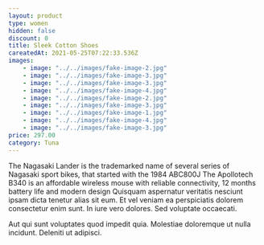 ```yaml
---
layout: product
type: women
hidden: false
discount: 0
title: Sleek Cotton Shoes
careatedAt: 2021-05-25T07:22:33.536Z
images:
    - image: "../../images/fake-image-2.jpg"
    - image: "../../images/fake-image-3.jpg"
    - image: "../../images/fake-image-3.jpg"
    - image: "../../images/fake-image-4.jpg"
    - image: "../../images/fake-image-2.jpg"
    - image: "../../images/fake-image-3.jpg"
    - image: "../../images/fake-image-1.jpg"
    - image: "../../images/fake-image-4.jpg"
    - image: "../../images/fake-image-3.jpg"
price: 297.00
category: Tuna
---
```

The Nagasaki Lander is the trademarked name of several series of Nagasaki sport bikes, that started with the 1984 ABC800J
The Apollotech B340 is an affordable wireless mouse with reliable connectivity, 12 months battery life and modern design
Quisquam aspernatur veritatis nesciunt ipsam dicta tenetur alias sit eum. Et vel veniam ea perspiciatis dolorem consectetur enim sunt. In iure vero dolores. Sed voluptate occaecati.
 Aut qui sunt voluptates quod impedit quia. Molestiae doloremque ut nulla incidunt. Deleniti ut adipisci.
